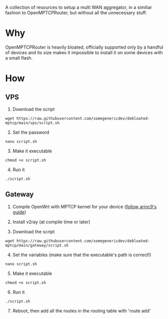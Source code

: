 A collection of resources to setup a multi WAN aggregator, in a similiar fashion to OpenMPTCPRouter, but without all the unnecessary stuff.
# Why

OpenMPTCPRouter is heavily bloated, officially supported only by a handful of devices and its size makes it impossible to install it on some devices with a small flash.

# How

## VPS
1. Download the script
```console
wget https://raw.githubusercontent.com/somegenericdev/debloated-mptcp/main/vps/script.sh
```
2. Set the password
```console 
nano script.sh
```
3. Make it executable
```console
chmod +x script.sh
```
4. Run it
```console
./script.sh
```
## Gateway
1. Compile OpenWrt with MPTCP kernel for your device ([follow arinc9's guide](https://forum.openwrt.org/t/tutorial-build-openwrt-with-multipath-tcp/84325))

2. Install v2ray (at compile time or later)

3. Download the script
```console
wget https://raw.githubusercontent.com/somegenericdev/debloated-mptcp/main/gateway/script.sh
```
4. Set the variables (make sure that the executable's path is correct!)
```console
nano script.sh
```
5. Make it executable
```console
chmod +x script.sh
```
6. Run it
```console
./script.sh
```
7. Reboot, then add all the routes in the routing table with 'route add'